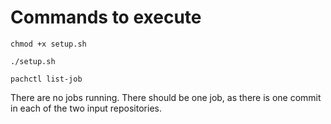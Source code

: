 # Commands to execute

```
chmod +x setup.sh

./setup.sh

pachctl list-job

```

There are no jobs running. There should be one job, as there is one commit in
each of the two input repositories.
